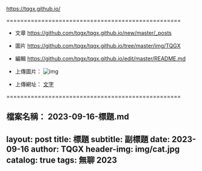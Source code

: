 https://tqgx.github.io/

==================================================

- 文章 https://github.com/tqgx/tqgx.github.io/new/master/_posts
- 圖片 https://github.com/tqgx/tqgx.github.io/tree/master/img/TQGX
- 編輯 https://github.com/tqgx/tqgx.github.io/edit/master/README.md

- 上傳圖片： ![img](網址)
- 上傳網址： [文字](網址)

==================================================
  
檔案名稱：
2023-09-16-標題.md
---
layout:     post
title:      標題 
subtitle:   副標題
date:       2023-09-16
author:     TQGX
header-img: img/cat.jpg
catalog:   true
tags: 無聊 2023
---

